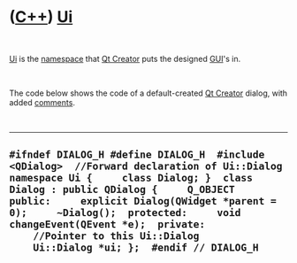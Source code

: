 



 

 

 

 

 

([C++](Cpp.md)) [Ui](CppUi.md)
================================

 

[Ui](CppUi.md) is the [namespace](CppNamespace.md) that [Qt
Creator](CppQtCreator.md) puts the designed [GUI](CppGui.md)'s in.

 

The code below shows the code of a default-created [Qt
Creator](CppQtCreator.md) dialog, with added
[comments](CppComment.md).

 

  --------------------------------------------------------------------------------------------------------------------------------------------------------------------------------------------------------------------------------------------------------------------------------------------------------------------------------------------------------------------------------------
  ` #ifndef DIALOG_H #define DIALOG_H  #include <QDialog>  //Forward declaration of Ui::Dialog namespace Ui {     class Dialog; }  class Dialog : public QDialog {     Q_OBJECT  public:     explicit Dialog(QWidget *parent = 0);     ~Dialog();  protected:     void changeEvent(QEvent *e);  private:     //Pointer to this Ui::Dialog     Ui::Dialog *ui; };  #endif // DIALOG_H `
  --------------------------------------------------------------------------------------------------------------------------------------------------------------------------------------------------------------------------------------------------------------------------------------------------------------------------------------------------------------------------------------

 

 

 

 

 





 




